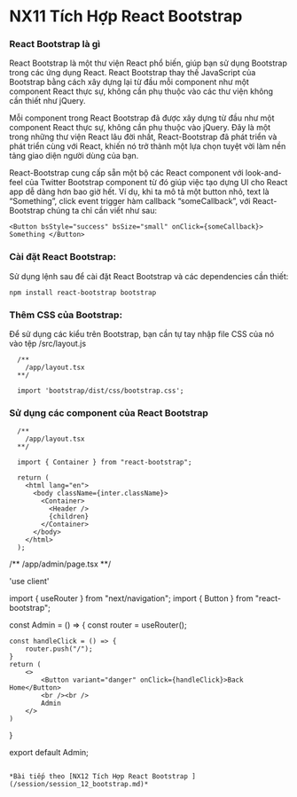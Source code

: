# NX11 Tích Hợp React Bootstrap

### React Bootstrap là gì

React Bootstrap là một thư viện React phổ biến, giúp bạn sử dụng Bootstrap trong các ứng dụng React. React Bootstrap thay thế JavaScript của Bootstrap bằng cách xây dựng lại từ đầu mỗi component như một component React thực sự, không cần phụ thuộc vào các thư viện không cần thiết như jQuery.

Mỗi component trong React Bootstrap đã được xây dựng từ đầu như một component React thực sự, không cần phụ thuộc vào jQuery. Đây là một trong những thư viện React lâu đời nhất, React-Bootstrap đã phát triển và phát triển cùng với React, khiến nó trở thành một lựa chọn tuyệt vời làm nền tảng giao diện người dùng của bạn.

React-Bootstrap cung cấp sẵn một bộ các React component với look-and-feel của Twitter Bootstrap component từ đó giúp việc tạo dựng UI cho React app dễ dàng hơn bao giờ hết. Ví dụ, khi ta mô tả một button nhỏ, text là “Something”, click event trigger hàm callback “someCallback”, với React-Bootstrap chúng ta chỉ cần viết như sau:

```
<Button bsStyle="success" bsSize="small" onClick={someCallback}> Something </Button>
```

### Cài đặt React Bootstrap: 

Sử dụng lệnh sau để cài đặt React Bootstrap và các dependencies cần thiết:

```
npm install react-bootstrap bootstrap
```

### Thêm CSS của Bootstrap: 

Để sử dụng các kiểu trên Bootstrap, bạn cần tự tay nhập file CSS của nó vào tệp /src/layout.js

```
  /**
    /app/layout.tsx
  **/

  import 'bootstrap/dist/css/bootstrap.css'; 
```

### Sử dụng các component của React Bootstrap

```
  /**
    /app/layout.tsx
  **/

  import { Container } from "react-bootstrap";

  return (
    <html lang="en">      
      <body className={inter.className}>
        <Container>
          <Header />
          {children}
        </Container>
      </body>
    </html>
  );

```
/**
  /app/admin/page.tsx
**/

'use client'

import { useRouter } from "next/navigation";
import { Button } from "react-bootstrap";

const Admin = () => {
    const router = useRouter();

    const handleClick = () => {
        router.push("/");
    }
    return (
        <>
            <Button variant="danger" onClick={handleClick}>Back Home</Button> 
            <br /><br />
            Admin
        </>
    )
}

export default Admin;
```

*Bài tiếp theo [NX12 Tích Hợp React Bootstrap ](/session/session_12_bootstrap.md)*